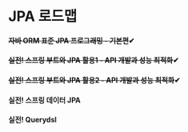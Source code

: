 # JPA 로드맵<br>

#### ~~자바 ORM 표준 JPA 프로그래밍 - 기본편~~✔ <br>
#### ~~실전! 스프링 부트와 JPA 활용1 - API 개발과 성능 최적화~~✔<br>
#### ~~실전! 스프링 부트와 JPA 활용2 - API 개발과 성능 최적화~~✔<br>
#### 실전! 스프링 데이터 JPA<br>
#### 실전! Querydsl<br>

